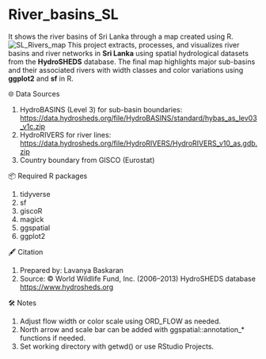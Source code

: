 # River_basins_SL
It shows the river basins of Sri Lanka through a map created using R. 
![SL_Rivers_map](images/srilanka_river_basins.png)
This project extracts, processes, and visualizes river basins and river networks in **Sri Lanka** using spatial hydrological datasets from the **HydroSHEDS** database.
The final map highlights major sub-basins and their associated rivers with width classes and color variations using **ggplot2** and **sf** in R.

🌐 Data Sources
1. HydroBASINS (Level 3) for sub-basin boundaries:
   https://data.hydrosheds.org/file/HydroBASINS/standard/hybas_as_lev03_v1c.zip
2. HydroRIVERS for river lines:
   https://data.hydrosheds.org/file/HydroRIVERS/HydroRIVERS_v10_as.gdb.zip
3. Country boundary from GISCO (Eurostat)

📦 Required R packages 
1. tidyverse
2. sf
3. giscoR
4. magick
5. ggspatial
6. ggplot2

🖋️ Citation
   1. Prepared by: Lavanya Baskaran
   2. Source: © World Wildlife Fund, Inc. (2006–2013) HydroSHEDS database
      https://www.hydrosheds.org

🛠️ Notes
   1. Adjust flow width or color scale using ORD_FLOW as needed.
   2. North arrow and scale bar can be added with ggspatial::annotation_* functions if needed.
   3. Set working directory with getwd() or use RStudio Projects.
